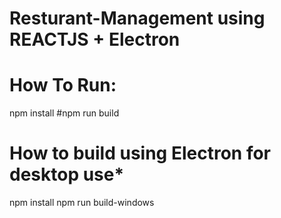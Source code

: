 
# Resturant-Management using REACTJS + Electron

# How To Run:

 npm install
#npm run build

# ****How to build using Electron for desktop use*****

npm install
npm run build-windows
